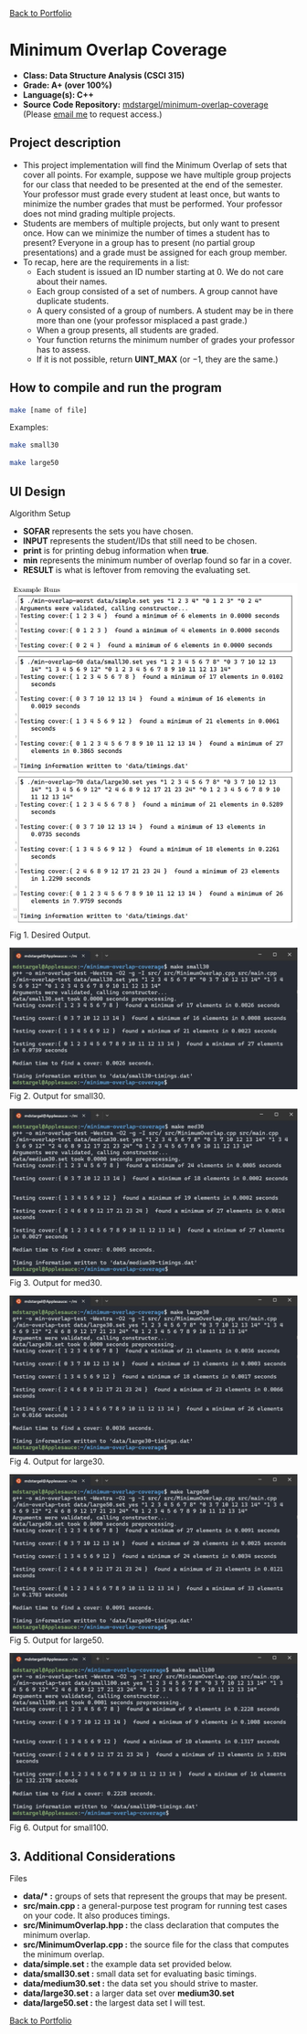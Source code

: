[Back to Portfolio](./)

Minimum Overlap Coverage
========================

-   **Class: Data Structure Analysis (CSCI 315)** 
-   **Grade: A+ (over 100%)** 
-   **Language(s): C++** 
-   **Source Code Repository:** [mdstargel/minimum-overlap-coverage](https://github.com/mdstargel/minimum-overlap-coverage)  
    (Please [email me](mailto:mdstargel@csustudent.net?subject=GitHub%20Access%20-%20Overlap%20Project) to request access.)

## Project description

- This project implementation will find the Minimum Overlap of sets that cover all points. For
example, suppose we have multiple group projects for our class that needed to be presented at the
end of the semester. Your professor must grade every student at least once, but wants to minimize
the number grades that must be performed. Your professor does not mind grading multiple projects.
- Students are members of multiple projects, but only want to present once. How can we minimize
the number of times a student has to present? Everyone in a group has to present (no partial group
presentations) and a grade must be assigned for each group member.
- To recap, here are the requirements in a list:
  - Each student is issued an ID number starting at 0. We do not care about their names.
  - Each group consisted of a set of numbers. A group cannot have duplicate students.
  - A query consisted of a group of numbers. A student may be in there more than one (your professor misplaced a past grade.)
  - When a group presents, all students are graded.
  - Your function returns the minimum number of grades your professor has to assess.
  - If it is not possible, return **UINT_MAX** (or −1, they are the same.)

## How to compile and run the program

```bash
make [name of file]
```

Examples: 
```bash
make small30
```
```bash
make large50
```

## UI Design

Algorithm Setup
- **SOFAR** represents the sets you have chosen.
- **INPUT** represents the student/IDs that still need to be chosen.
- **print** is for printing debug information when **true**.
- **min** represents the minimum number of overlap found so far in a cover.
- **RESULT** is what is leftover from removing the evaluating set.

![Examples](images/examples.jpg)  
Fig 1. Desired Output.

![Small30](images/small30.jpg)  
Fig 2. Output for small30.

![Med30](images/med30.jpg)  
Fig 3. Output for med30.

![Large30](images/large30.jpg)  
Fig 4. Output for large30.

![Large50](images/large50.jpg)  
Fig 5. Output for large50.

![Small100](images/small100.jpg)  
Fig 6. Output for small100.

## 3. Additional Considerations

Files
- **data/\* :** groups of sets that represent the groups that may be present.
- **src/main.cpp :** a general-purpose test program for running test cases on your code. It also
produces timings.
- **src/MinimumOverlap.hpp :** the class declaration that computes the minimum overlap.
- **src/MinimumOverlap.cpp :** the source file for the class that computes the minimum
overlap.
- **data/simple.set :** the example data set provided below.
- **data/small30.set :** small data set for evaluating basic timings.
- **data/medium30.set :** the data set you should strive to master.
- **data/large30.set :** a larger data set over **medium30.set**
- **data/large50.set :** the largest data set I will test.

[Back to Portfolio](./)
